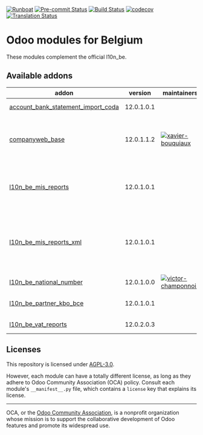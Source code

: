 
[![Runboat](https://img.shields.io/badge/runboat-Try%20me-875A7B.png)](https://runboat.odoo-community.org/builds?repo=OCA/l10n-belgium&target_branch=12.0)
[![Pre-commit Status](https://github.com/OCA/l10n-belgium/actions/workflows/pre-commit.yml/badge.svg?branch=12.0)](https://github.com/OCA/l10n-belgium/actions/workflows/pre-commit.yml?query=branch%3A12.0)
[![Build Status](https://github.com/OCA/l10n-belgium/actions/workflows/test.yml/badge.svg?branch=12.0)](https://github.com/OCA/l10n-belgium/actions/workflows/test.yml?query=branch%3A12.0)
[![codecov](https://codecov.io/gh/OCA/l10n-belgium/branch/12.0/graph/badge.svg)](https://codecov.io/gh/OCA/l10n-belgium)
[![Translation Status](https://translation.odoo-community.org/widgets/l10n-belgium-12-0/-/svg-badge.svg)](https://translation.odoo-community.org/engage/l10n-belgium-12-0/?utm_source=widget)

<!-- /!\ do not modify above this line -->

# Odoo modules for Belgium

These modules complement the official l10n_be.

<!-- /!\ do not modify below this line -->

<!-- prettier-ignore-start -->

[//]: # (addons)

Available addons
----------------
addon | version | maintainers | summary
--- | --- | --- | ---
[account_bank_statement_import_coda](account_bank_statement_import_coda/) | 12.0.1.0.1 |  | Import CODA Bank Statement
[companyweb_base](companyweb_base/) | 12.0.1.1.2 | [![xavier-bouquiaux](https://github.com/xavier-bouquiaux.png?size=30px)](https://github.com/xavier-bouquiaux) | Know who you are dealing with. Enhance Odoo partner data from companyweb.be.
[l10n_be_mis_reports](l10n_be_mis_reports/) | 12.0.1.0.1 |  | MIS Builder templates for the Belgium P&L, Balance Sheets and VAT Declaration
[l10n_be_mis_reports_xml](l10n_be_mis_reports_xml/) | 12.0.1.0.1 |  | Exports MIS Builder templates VAT Declaration as XML to load on the administration websites.
[l10n_be_national_number](l10n_be_national_number/) | 12.0.1.0.0 | [![victor-champonnois](https://github.com/victor-champonnois.png?size=30px)](https://github.com/victor-champonnois) | Belgian National Number
[l10n_be_partner_kbo_bce](l10n_be_partner_kbo_bce/) | 12.0.1.0.1 |  | Belgium - KBO/BCE numbers
[l10n_be_vat_reports](l10n_be_vat_reports/) | 12.0.2.0.3 |  | Belgium VAT Reports

[//]: # (end addons)

<!-- prettier-ignore-end -->

## Licenses

This repository is licensed under [AGPL-3.0](LICENSE).

However, each module can have a totally different license, as long as they adhere to Odoo Community Association (OCA)
policy. Consult each module's `__manifest__.py` file, which contains a `license` key
that explains its license.

----
OCA, or the [Odoo Community Association](http://odoo-community.org/), is a nonprofit
organization whose mission is to support the collaborative development of Odoo features
and promote its widespread use.
